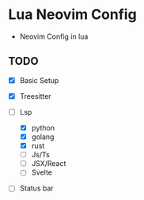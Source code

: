 # Lua Neovim Config

- Neovim Config in lua

## TODO

- [x] Basic Setup
- [x] Treesitter
- [ ] Lsp
    - [x] python
    - [x] golang
    - [x] rust
    - [ ] Js/Ts
    - [ ] JSX/React
    - [ ] Svelte
- [ ] Status bar


